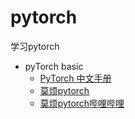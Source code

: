 # pytorch
学习pytorch

* pyTorch basic
  * [PyTorch 中文手册](https://github.com/zergtant/pytorch-handbook)
  * [莫烦pytorch](https://github.com/MorvanZhou/PyTorch-Tutorial)
  * [莫烦pytorch哔哩哔哩](https://www.bilibili.com/video/av15997678?from=search&seid=4050552521963316056)